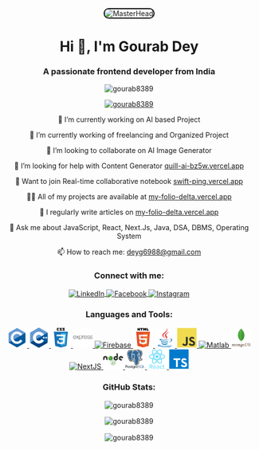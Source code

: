 <div align="center">
  <img src="https://pics.craiyon.com/2023-09-28/4d8ef70640bc4ae79d45c5d59bd49a39.webp" alt="MasterHead" width="500" height="400" style="border: 2px solid black; border-radius: 10px;">
  
  <h1>Hi 👋, I'm Gourab Dey</h1>
  <h3>A passionate frontend developer from India</h3>
  
  <p>
    <img src="https://komarev.com/ghpvc/?username=gourab8389&label=Profile%20views&color=0e75b6&style=flat" alt="gourab8389" />
  </p>
  
  <p>
    <a href="https://github.com/ryo-ma/github-profile-trophy">
      <img src="https://github-profile-trophy.vercel.app/?username=gourab8389&theme=onedark" alt="gourab8389" />
    </a>
  </p>
  
  <p>🔭 I’m currently working on AI based Project</p>
  <p>🌱 I’m currently working of freelancing and Organized Project</p>
  <p>👯 I’m looking to collaborate on AI Image Generator</p>
  <p>🤝 I’m looking for help with Content Generator <a href="quill-ai-bz5w.vercel.app">quill-ai-bz5w.vercel.app</a></p>
  <p>🤝 Want to join Real-time collaborative notebook <a href="swift-ping.vercel.app">swift-ping.vercel.app</a></p>
  <p>👨‍💻 All of my projects are available at <a href="my-folio-delta.vercel.app">my-folio-delta.vercel.app</a></p>
  <p>📝 I regularly write articles on <a href="my-folio-delta.vercel.app">my-folio-delta.vercel.app</a></p>
  <p>💬 Ask me about JavaScript, React, Next.Js, Java, DSA, DBMS, Operating System</p>
  <p>📫 How to reach me: <a href="mailto:deyg6988@gmail.com">deyg6988@gmail.com</a></p>
  
  <h3>Connect with me:</h3>
  <p>
    <a href="https://www.linkedin.com/in/gourab-dey-1b2b8928a/" target="blank">
      <img align="center" src="https://raw.githubusercontent.com/rahuldkjain/github-profile-readme-generator/master/src/images/icons/Social/linked-in-alt.svg" alt="LinkedIn" height="30" width="40" />
    </a>
    <a href="https://www.facebook.com/profile.php?id=100050166159043" target="blank">
      <img align="center" src="https://raw.githubusercontent.com/rahuldkjain/github-profile-readme-generator/master/src/images/icons/Social/facebook.svg" alt="Facebook" height="30" width="40" />
    </a>
    <a href="https://www.instagram.com/gourab486/?hl=en" target="blank">
      <img align="center" src="https://raw.githubusercontent.com/rahuldkjain/github-profile-readme-generator/master/src/images/icons/Social/instagram.svg" alt="Instagram" height="30" width="40" />
    </a>
  </p>
  
  <h3>Languages and Tools:</h3>
  <p>
    <a href="https://www.cprogramming.com/" target="_blank" rel="noreferrer">
      <img src="https://raw.githubusercontent.com/devicons/devicon/master/icons/c/c-original.svg" alt="C" width="40" height="40"/>
    </a>
    <a href="https://www.w3schools.com/cpp/" target="_blank" rel="noreferrer">
      <img src="https://raw.githubusercontent.com/devicons/devicon/master/icons/cplusplus/cplusplus-original.svg" alt="C++" width="40" height="40"/>
    </a>
    <a href="https://www.w3schools.com/css/" target="_blank" rel="noreferrer">
      <img src="https://raw.githubusercontent.com/devicons/devicon/master/icons/css3/css3-original-wordmark.svg" alt="CSS3" width="40" height="40"/>
    </a>
    <a href="https://expressjs.com" target="_blank" rel="noreferrer">
      <img src="https://raw.githubusercontent.com/devicons/devicon/master/icons/express/express-original-wordmark.svg" alt="Express" width="40" height="40"/>
    </a>
    <a href="https://firebase.google.com/" target="_blank" rel="noreferrer">
      <img src="https://www.vectorlogo.zone/logos/firebase/firebase-icon.svg" alt="Firebase" width="40" height="40"/>
    </a>
    <a href="https://www.w3.org/html/" target="_blank" rel="noreferrer">
      <img src="https://raw.githubusercontent.com/devicons/devicon/master/icons/html5/html5-original-wordmark.svg" alt="HTML5" width="40" height="40"/>
    </a>
    <a href="https://www.java.com" target="_blank" rel="noreferrer">
      <img src="https://raw.githubusercontent.com/devicons/devicon/master/icons/java/java-original.svg" alt="Java" width="40" height="40"/>
    </a>
    <a href="https://developer.mozilla.org/en-US/docs/Web/JavaScript" target="_blank" rel="noreferrer">
      <img src="https://raw.githubusercontent.com/devicons/devicon/master/icons/javascript/javascript-original.svg" alt="JavaScript" width="40" height="40"/>
    </a>
    <a href="https://www.mathworks.com/" target="_blank" rel="noreferrer">
      <img src="https://upload.wikimedia.org/wikipedia/commons/2/21/Matlab_Logo.png" alt="Matlab" width="40" height="40"/>
    </a>
    <a href="https://www.mongodb.com/" target="_blank" rel="noreferrer">
      <img src="https://raw.githubusercontent.com/devicons/devicon/master/icons/mongodb/mongodb-original-wordmark.svg" alt="MongoDB" width="40" height="40"/>
    </a>
    <a href="https://nextjs.org/" target="_blank" rel="noreferrer">
      <img src="https://cdn.worldvectorlogo.com/logos/nextjs-2.svg" alt="NextJS" width="40" height="40"/>
    </a>
    <a href="https://nodejs.org" target="_blank" rel="noreferrer">
      <img src="https://raw.githubusercontent.com/devicons/devicon/master/icons/nodejs/nodejs-original-wordmark.svg" alt="NodeJS" width="40" height="40"/>
    </a>
    <a href="https://www.postgresql.org" target="_blank" rel="noreferrer">
      <img src="https://raw.githubusercontent.com/devicons/devicon/master/icons/postgresql/postgresql-original-wordmark.svg" alt="PostgreSQL" width="40" height="40"/>
    </a>
    <a href="https://reactjs.org/" target="_blank" rel="noreferrer">
      <img src="https://raw.githubusercontent.com/devicons/devicon/master/icons/react/react-original-wordmark.svg" alt="React" width="40" height="40"/>
    </a>
    <a href="https://www.typescriptlang.org/" target="_blank" rel="noreferrer">
      <img src="https://raw.githubusercontent.com/devicons/devicon/master/icons/typescript/typescript-original.svg" alt="TypeScript" width="40" height="40"/>
    </a>
  </p>

  <h3>GitHub Stats:</h3>
  <p>
    <img align="center" src="https://github-readme-stats.vercel.app/api/top-langs?username=gourab8389&show_icons=true&locale=en&layout=compact&theme=onedark" alt="gourab8389" />
  </p>
  <p>
    <img align="center" src="https://github-readme-stats.vercel.app/api?username=gourab8389&show_icons=true&locale=en&theme=onedark" alt="gourab8389" />
  </p>
  <p>
    <img align="center" src="https://github-readme-streak-stats.herokuapp.com/?user=gourab8389&theme=onedark" alt="gourab8389" />
  </p>
</div>
